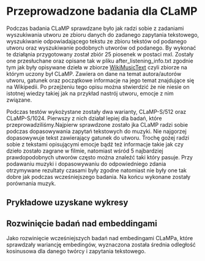 # Przeprowadzone badania dla CLaMP
Podczas badania CLaMP sprawdzane było jak radzi sobie z zadaniami wyszukiwania utworu ze zbioru danych do zadanego zapytania tekstowego, wyszukiwanie odpowiadającego tekstu ze zbioru tekstów od podanego utworu oraz wyszukiwanie podobnych utworów od podanego. By wykonać te działąnia przygotowany został zbiór 25 piosenek w postaci mxl. Zostały one przesłuchane oraz opisane tak w pliku after_listening_info.txt zgodnie  tym jak były opisywane dzieła w zbiorze [ WikiMusicText](https://huggingface.co/datasets/sander-wood/wikimusictext) czyli zbiorze na którym uczony był CLaMP. Zawiera on dane na temat autora/autorów utworu, gatunek oraz początkowe informacje na jego temat znajdujące się na Wikipedii. Po przejżeniu tego opisu można stwierdzić że nie niesie on istotnej wiedzy takiej jak na przykład nastrój utworu, emocje z nim związane.

 Podczas testów wykożystane zostały dwa warianty,  CLaMP-S/512 oraz CLaMP-S/1024. Pierwszy z nich działał lepiej dla badań, które przeprowadziliśmy.Najpierw sprawdzone zostało jka CLaMP radzi sobie podczas dopasowywania zapytań tekstowych do muzyki. Nie najgorzej dopasowywuje tekst zawierający gatunek do utworu. Trochę gożej radzi sobie z tekstami opisującymi emocje bądź też informacje takie jak czy dzieło zostało zagrane w filmie, natomiast wśród 5 najbardziej prawdopodobnych utworów często można znaleźć taki który pasuje. Przy podawaniu muzyki i dopasowywaniu do odpowiedniego zdania otrzymywane rezultaty czasami były zgodne natomiast nie były one tak dobre jak podczas wcześniejszego badania. Na końcu wykonane zostały porównania muzyk.

## Prykładowe uzyskane wykresy

## Rozwinięcie badań nad embeddingami 
Jako rozwinięcie wcześniejszych badań nad embedingami CLaMPa, które sprawdzały wariancję embedingów, wyznaczona została średnia odległość kosinusowa dla danego twórcy i zapytania tekstowego.

